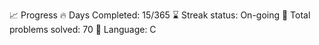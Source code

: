 📈 Progress
🔥 Days Completed: 15/365
⌛ Streak status: On-going 
🧩 Total problems solved: 70
💬 Language: C
